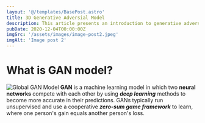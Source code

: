 ```yaml
---
layout: '@/templates/BasePost.astro'
title: 3D Generative Adversial Model
description: This article presents an introduction to generative adversarial networks (GANs), a cutting-edge deep learning technique. GANs utilize an adversarial game between two neural networks to generate synthetic data. Applications include image, audio and video synthesis. The goal is to provide a high-level overview of GANs' generative process and vast potential.
pubDate: 2020-12-04T00:00:00Z
imgSrc: '/assets/images/image-post2.jpeg'
imgAlt: 'Image post 2'
---
```


# What is GAN model?

![Global GAN Model](/assets/images/globalGANModel.png)
**GAN** is a machine learning model in which two **neural networks** compete with each other by using ***deep learning*** methods to become more accurate in their predictions. GANs typically run unsupervised and use a cooperative ***zero-sum game framework*** to learn, where one person's gain equals another person's loss.